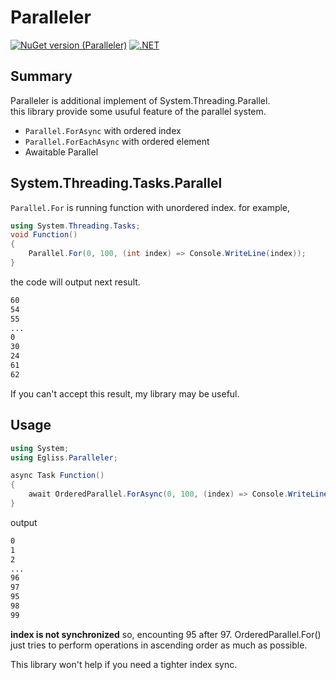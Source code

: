 # Paralleler
[![NuGet version (Paralleler)](https://img.shields.io/nuget/v/Paralleler.svg?style=flat-square)](https://www.nuget.org/packages/Paralleler/)
[![.NET](https://github.com/Egliss/Paralleler/actions/workflows/dotnet.yml/badge.svg)](https://github.com/Egliss/Paralleler/actions/workflows/dotnet.yml)

## Summary
Paralleler is additional implement of System.Threading.Parallel.  
this library provide some usuful feature of the parallel system.  

+ `Parallel.ForAsync` with ordered index
+ `Parallel.ForEachAsync` with ordered element
+ Awaitable Parallel 

## System.Threading.Tasks.Parallel

`Parallel.For` is running function with unordered index.
for example,

```cs
using System.Threading.Tasks;
void Function()
{
    Parallel.For(0, 100, (int index) => Console.WriteLine(index));
}
```
the code will output next result.
```sh
60
54
55
...
0
30
24
61
62
```
If you can't accept this result, my library may be useful.

## Usage
```cs
using System;
using Egliss.Paralleler;

async Task Function()
{
    await OrderedParallel.ForAsync(0, 100, (index) => Console.WriteLine(index), Environment.ProcessorCount / 2);
}
```
output
```sh
0
1
2
...
96
97
95 
98
99
```
**index is not synchronized** so, encounting 95 after 97.
OrderedParallel.For() just tries to perform operations in ascending order as much as possible.
  
This library won't help if you need a tighter index sync.
